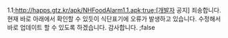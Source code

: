 1.1;http://happs.gtz.kr/apk/NHFoodAlarm1.1.apk;true;[개발자 공지] 죄송합니다. 현재 바로 아래에서 확인할 수 있듯이 식단표기에 오류가 발생하고 있습니다. 수정해서 바로 업데이트 할 수 있도록 하겠습니다. 감사합니다. ;false
